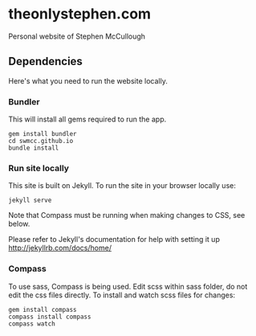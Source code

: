 # theonlystephen.com

Personal website of Stephen McCullough

## Dependencies

Here's what you need to run the website locally.

### Bundler

This will install all gems required to run the app.

    gem install bundler
    cd swmcc.github.io
    bundle install

### Run site locally

This site is built on Jekyll. To run the site in your browser locally use:

    jekyll serve

Note that Compass must be running when making changes to CSS, see below.

Please refer to Jekyll's documentation for help with setting it up http://jekyllrb.com/docs/home/

### Compass

To use sass, Compass is being used. Edit scss within sass folder, do not edit the css files directly. To install and watch scss files for changes:

    gem install compass
    compass install compass
    compass watch

